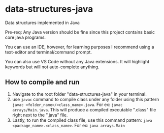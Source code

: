 # data-structures-java
Data structures implemented in Java

Pre-req: Any Java version should be fine since this project contains basic core java programs.

You can use an IDE, however, for learning purposes I recommend using a text-editor and terminal/command prompt.

You can also use VS Code without any Java extensions. It will highlight keywords but will not auto-complete anything.

## How to compile and run
1. Navigate to the root folder "data-structures-java" in your terminal.
2. use `javac` command to compile class under any folder using this pattern `javac <folder_name>/<class_name>.java`. For ex: `javac arrays/Main.java`. This will produce a compiled executable ".class" file right next to the ".java" file.
3. Lastly, to run the compiled class file, use this command pattern: `java <package_name>.<class_name>`. For ex: `java arrays.Main`
